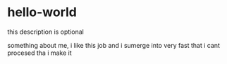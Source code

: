 # hello-world
this description is optional 

something about me, i like this job and i sumerge into very fast that i cant procesed tha i make it 

